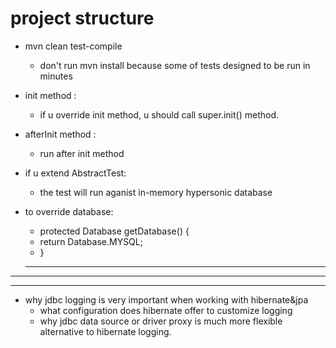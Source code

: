 # project structure

- mvn clean test-compile
  - don't run mvn install because some of tests designed to be run in minutes


- init method :
    - if u override init method, u should call super.init() method.

- afterInit method :
    - run after init method


- if u extend AbstractTest:
    - the test will run aganist in-memory hypersonic database

- to override database:
    -  protected Database getDatabase() {
    -    return Database.MYSQL;
    -  }
    <hr>
<hr>
<hr>


- why jdbc logging is very important when working with hibernate&jpa
    - what configuration does hibernate offer to customize logging
    - why jdbc data source or driver proxy is much more flexible alternative to hibernate logging.